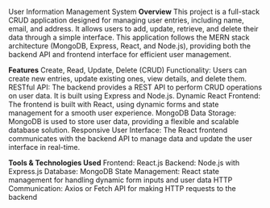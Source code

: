 User Information Management System
**Overview**
This project is a full-stack CRUD application designed for managing user entries, including name, email, and address. It allows users to add, update, retrieve, and delete their data through a simple interface. This application follows the MERN stack architecture (MongoDB, Express, React, and Node.js), providing both the backend API and frontend interface for efficient user management.

**Features**
Create, Read, Update, Delete (CRUD) Functionality: Users can create new entries, update existing ones, view details, and delete them.
RESTful API: The backend provides a REST API to perform CRUD operations on user data. It is built using Express and Node.js.
Dynamic React Frontend: The frontend is built with React, using dynamic forms and state management for a smooth user experience.
MongoDB Data Storage: MongoDB is used to store user data, providing a flexible and scalable database solution.
Responsive User Interface: The React frontend communicates with the backend API to manage data and update the user interface in real-time.

**Tools & Technologies Used**
Frontend: React.js
Backend: Node.js with Express.js
Database: MongoDB
State Management: React state management for handling dynamic form inputs and user data
HTTP Communication: Axios or Fetch API for making HTTP requests to the backend
